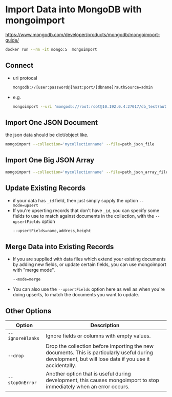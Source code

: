 
# Import Data into MongoDB with mongoimport

https://www.mongodb.com/developer/products/mongodb/mongoimport-guide/


```bash
docker run --rm -it mongo:5  mongoimport
```


## Connect

- uri protocal
    ```bash
    mongodb://[user:password@]host:port/[dbname]?authSource=admin
    ```
- e.g.
    ```bash
    mongoimport --uri 'mongodb://root:root@10.192.0.4:27017/db_test?authSource=admin'
    ```


## Import One JSON Document

the json data should be dict/object like.

```bash
mongoimport --collection='mycollectionname' --file=path_json_file
```

## Import One Big JSON Array

```bash
mongoimport --collection='mycollectionname' --file=path_json_array_file --jsonArray
```


## Update Existing Records

- if your data has `_id` field, then just simply supply the option `--mode=upsert`
- If you're upserting records that don't have `_id`, you can specify some fields to use to match against documents in the collection, with the `--upsertFields` option
    ```bash
    --upsertFields=name,address,height
    ```


## Merge Data into Existing Records

- If you are supplied with data files which extend your existing documents by adding new fields, or update certain fields, you can use mongoimport with "merge mode". 
    ```bash
    --mode=merge
    ```
- You can also use the `--upsertFields` option here as well as when you're doing upserts, to match the documents you want to update.


## Other Options

Option | Description
--- | ---
`--ignoreBlanks` | Ignore fields or columns with empty values.
`--drop`    | Drop the collection before importing the new documents. This is particularly useful during development, but will lose data if you use it accidentally.
`--stopOnError` | Another option that is useful during development, this causes mongoimport to stop immediately when an error occurs.

